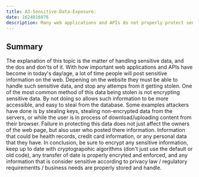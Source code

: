 ```yaml
---
title: A3-Sensitive-Data-Exposure:
date: 1624016976
description: Many web applications and APIs do not properly protect sensitive data, such as financial, healthcare, and PII. Attackers may steal or modify such weakly protected data to conduct credit card fraud, identity theft, or other crimes. Sensitive data may be compromised without extra protection, such as encryption at rest or in transit, and requires special precautions when exchanged with the browser.
---
```


## Summary 
The explanation of this topic is the matter of handling sensitive data, and the dos and don'ts of it. With how important web applications and APIs have become in today's day/age, a lot of time people will post sensitive information on the web. Depening on the website they must be able to handle such sensitive data, and stop any attemps from it getting stolen. One of the most common method of this data being stolen is not encrypting sensitive data. By not doing so allows such information to be more accessible, and easy to steal from the database. Some examples attackers have done is by stealing keys, stealing non-encrypted data from the servers, or while the user is in process of download/uploading content from their browser. Failure in protecting this data does not just affect the owners of the web page, but also user who posted there information. 
Information that could be health records, credit card information, or any personal data that they have. In conclusion, be sure to encrypt any sensitive information, keep up to date with cryptograpohic algorithms (don't just use the default or old code), any transfer of date is properly encryted and enforced, and any information that is consider sensitive according to privacy law / regulatory requirementts / business needs are properly stored and handle. 